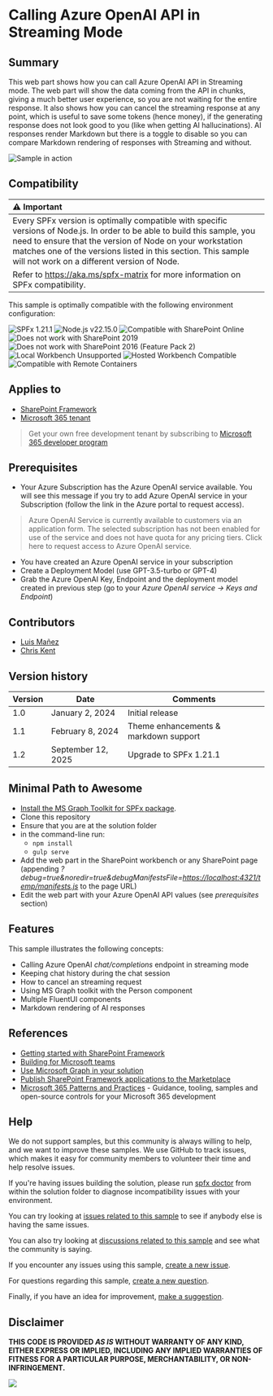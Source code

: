 # Calling Azure OpenAI API in Streaming Mode

## Summary

This web part shows how you can call Azure OpenAI API in Streaming mode. The web part will show the data coming from the API in chunks, giving a much better user experience, so you are not waiting for the entire response. It also shows how you can cancel the streaming response at any point, which is useful to save some tokens (hence money), if the generating response does not look good to you (like when getting AI hallucinations). AI responses render Markdown but there is a toggle to disable so you can compare Markdown rendering of responses with Streaming and without.

![Sample in action](./assets/screenshot.gif)

## Compatibility

| :warning: Important          |
|:---------------------------|
| Every SPFx version is optimally compatible with specific versions of Node.js. In order to be able to build this sample, you need to ensure that the version of Node on your workstation matches one of the versions listed in this section. This sample will not work on a different version of Node.|
|Refer to <https://aka.ms/spfx-matrix> for more information on SPFx compatibility.   |

This sample is optimally compatible with the following environment configuration:

![SPFx 1.21.1](https://img.shields.io/badge/SPFx-1.21.1-green.svg)
![Node.js v22.15.0](https://img.shields.io/badge/Node.js-%20v22.15.0-green.svg)
![Compatible with SharePoint Online](https://img.shields.io/badge/SharePoint%20Online-Compatible-green.svg)
![Does not work with SharePoint 2019](https://img.shields.io/badge/SharePoint%20Server%202019-Incompatible-red.svg "SharePoint Server 2019 requires SPFx 1.4.1 or lower")
![Does not work with SharePoint 2016 (Feature Pack 2)](https://img.shields.io/badge/SharePoint%20Server%202016%20(Feature%20Pack%202)-Incompatible-red.svg "SharePoint Server 2016 Feature Pack 2 requires SPFx 1.1")
![Local Workbench Unsupported](https://img.shields.io/badge/Local%20Workbench-Unsupported-red.svg "Local workbench is no longer available as of SPFx 1.13 and above")
![Hosted Workbench Compatible](https://img.shields.io/badge/Hosted%20Workbench-Compatible-green.svg)
![Compatible with Remote Containers](https://img.shields.io/badge/Remote%20Containers-Compatible-green.svg)

## Applies to

- [SharePoint Framework](https://aka.ms/spfx)
- [Microsoft 365 tenant](https://docs.microsoft.com/en-us/sharepoint/dev/spfx/set-up-your-developer-tenant)

> Get your own free development tenant by subscribing to [Microsoft 365 developer program](https://aka.ms/m365/devprogram)

## Prerequisites

- Your Azure Subscription has the Azure OpenAI service available. You will see this message if you try to add Azure OpenAI service in your Subscription (follow the link in the Azure portal to request access).

> Azure OpenAI Service is currently available to customers via an application form. The selected subscription has not been enabled for use of the service and does not have quota for any pricing tiers. Click here to request access to Azure OpenAI service.

- You have created an Azure OpenAI service in your subscription
- Create a Deployment Model (use GPT-3.5-turbo or GPT-4)
- Grab the Azure OpenAI Key, Endpoint and the deployment model created in previous step (go to your _Azure OpenAI service -> Keys and Endpoint_)


## Contributors

- [Luis Mañez](https://github.com/luismanez)
- [Chris Kent](https://twitter.com/thechriskent)

## Version history

| Version | Date             | Comments        |
| ------- | ---------------- | --------------- |
| 1.0     | January 2, 2024 | Initial release |
| 1.1     | February 8, 2024 | Theme enhancements & markdown support |
| 1.2     | September 12, 2025 | Upgrade to SPFx 1.21.1 |


## Minimal Path to Awesome

- [Install the MS Graph Toolkit for SPFx package](https://learn.microsoft.com/graph/toolkit/get-started/mgt-spfx).
- Clone this repository
- Ensure that you are at the solution folder
- in the command-line run:
  - `npm install`
  - `gulp serve`
- Add the web part in the SharePoint workbench or any SharePoint page (appending _?debug=true&noredir=true&debugManifestsFile=<https://localhost:4321/temp/manifests.js>_ to the page URL)
- Edit the web part with your Azure OpenAI API values (see _prerequisites_ section)

## Features

This sample illustrates the following concepts:

- Calling Azure OpenAI _chat/completions_ endpoint in streaming mode
- Keeping chat history during the chat session
- How to cancel an streaming request
- Using MS Graph toolkit with the Person component
- Multiple FluentUI components
- Markdown rendering of AI responses

## References

- [Getting started with SharePoint Framework](https://docs.microsoft.com/en-us/sharepoint/dev/spfx/set-up-your-developer-tenant)
- [Building for Microsoft teams](https://docs.microsoft.com/en-us/sharepoint/dev/spfx/build-for-teams-overview)
- [Use Microsoft Graph in your solution](https://docs.microsoft.com/en-us/sharepoint/dev/spfx/web-parts/get-started/using-microsoft-graph-apis)
- [Publish SharePoint Framework applications to the Marketplace](https://docs.microsoft.com/en-us/sharepoint/dev/spfx/publish-to-marketplace-overview)
- [Microsoft 365 Patterns and Practices](https://aka.ms/m365pnp) - Guidance, tooling, samples and open-source controls for your Microsoft 365 development

## Help


We do not support samples, but this community is always willing to help, and we want to improve these samples. We use GitHub to track issues, which makes it easy for  community members to volunteer their time and help resolve issues.

If you're having issues building the solution, please run [spfx doctor](https://pnp.github.io/cli-microsoft365/cmd/spfx/spfx-doctor/) from within the solution folder to diagnose incompatibility issues with your environment.

You can try looking at [issues related to this sample](https://github.com/pnp/sp-dev-fx-webparts/issues?q=label%3A%22sample%3A%20react-azure-openai-api-stream%22) to see if anybody else is having the same issues.

You can also try looking at [discussions related to this sample](https://github.com/pnp/sp-dev-fx-webparts/discussions?discussions_q=react-azure-openai-api-stream) and see what the community is saying.

If you encounter any issues using this sample, [create a new issue](https://github.com/pnp/sp-dev-fx-webparts/issues/new?assignees=&labels=Needs%3A+Triage+%3Amag%3A%2Ctype%3Abug-suspected%2Csample%3A%20react-azure-openai-api-stream&template=bug-report.yml&sample=react-azure-openai-api-stream&authors=@luismanez%20@thechriskent&title=react-azure-openai-api-stream%20-%20).

For questions regarding this sample, [create a new question](https://github.com/pnp/sp-dev-fx-webparts/issues/new?assignees=&labels=Needs%3A+Triage+%3Amag%3A%2Ctype%3Aquestion%2Csample%3A%20react-azure-openai-api-stream&template=question.yml&sample=react-azure-openai-api-stream&authors=@luismanez%20@thechriskent&title=react-azure-openai-api-stream%20-%20).

Finally, if you have an idea for improvement, [make a suggestion](https://github.com/pnp/sp-dev-fx-webparts/issues/new?assignees=&labels=Needs%3A+Triage+%3Amag%3A%2Ctype%3Aenhancement%2Csample%3A%20react-azure-openai-api-stream&template=suggestion.yml&sample=react-azure-openai-api-stream&authors=@luismanez%20@thechriskent&title=react-azure-openai-api-stream%20-%20).

## Disclaimer

**THIS CODE IS PROVIDED _AS IS_ WITHOUT WARRANTY OF ANY KIND, EITHER EXPRESS OR IMPLIED, INCLUDING ANY IMPLIED WARRANTIES OF FITNESS FOR A PARTICULAR PURPOSE, MERCHANTABILITY, OR NON-INFRINGEMENT.**

<img src="https://m365-visitor-stats.azurewebsites.net/sp-dev-fx-webparts/samples/react-azure-openai-api-stream" />
